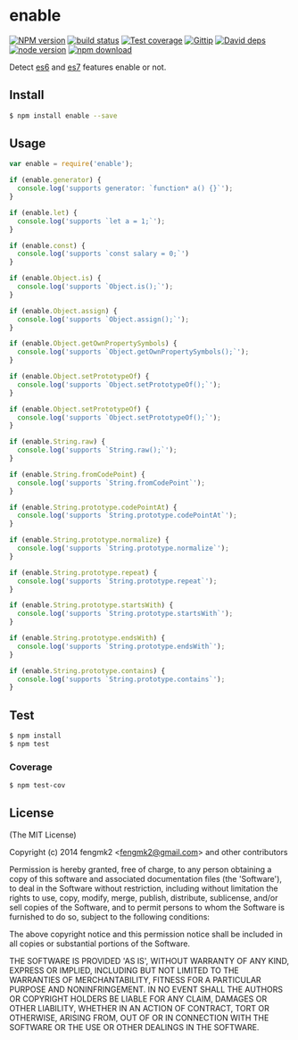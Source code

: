 enable
=======

[![NPM version][npm-image]][npm-url]
[![build status][travis-image]][travis-url]
[![Test coverage][coveralls-image]][coveralls-url]
[![Gittip][gittip-image]][gittip-url]
[![David deps][david-image]][david-url]
[![node version][node-image]][node-url]
[![npm download][download-image]][download-url]

[npm-image]: https://img.shields.io/npm/v/enable.svg?style=flat-square
[npm-url]: https://npmjs.org/package/enable
[travis-image]: https://img.shields.io/travis/node-modules/enable.svg?style=flat-square
[travis-url]: https://travis-ci.org/node-modules/enable
[coveralls-image]: https://img.shields.io/coveralls/node-modules/enable.svg?style=flat-square
[coveralls-url]: https://coveralls.io/r/node-modules/enable?branch=master
[gittip-image]: https://img.shields.io/gittip/fengmk2.svg?style=flat-square
[gittip-url]: https://www.gittip.com/fengmk2/
[david-image]: https://img.shields.io/david/node-modules/enable.svg?style=flat-square
[david-url]: https://david-dm.org/node-modules/enable
[node-image]: https://img.shields.io/badge/node.js-%3E=_0.10-green.svg?style=flat-square
[node-url]: http://nodejs.org/download/
[download-image]: https://img.shields.io/npm/dm/enable.svg?style=flat-square
[download-url]: https://npmjs.org/package/enable

Detect [es6](http://kangax.github.io/compat-table/es6) and [es7](http://kangax.github.io/compat-table/es7)
features enable or not.

## Install

```bash
$ npm install enable --save
```

## Usage

```js
var enable = require('enable');

if (enable.generator) {
  console.log('supports generator: `function* a() {}`');
}

if (enable.let) {
  console.log('supports `let a = 1;`');
}

if (enable.const) {
  console.log('supports `const salary = 0;`')
}

if (enable.Object.is) {
  console.log('supports `Object.is();`');
}

if (enable.Object.assign) {
  console.log('supports `Object.assign();`');
}

if (enable.Object.getOwnPropertySymbols) {
  console.log('supports `Object.getOwnPropertySymbols();`');
}

if (enable.Object.setPrototypeOf) {
  console.log('supports `Object.setPrototypeOf();`');
}

if (enable.Object.setPrototypeOf) {
  console.log('supports `Object.setPrototypeOf();`');
}

if (enable.String.raw) {
  console.log('supports `String.raw();`');
}

if (enable.String.fromCodePoint) {
  console.log('supports `String.fromCodePoint`');
}

if (enable.String.prototype.codePointAt) {
  console.log('supports `String.prototype.codePointAt`');
}

if (enable.String.prototype.normalize) {
  console.log('supports `String.prototype.normalize`');
}

if (enable.String.prototype.repeat) {
  console.log('supports `String.prototype.repeat`');
}

if (enable.String.prototype.startsWith) {
  console.log('supports `String.prototype.startsWith`');
}

if (enable.String.prototype.endsWith) {
  console.log('supports `String.prototype.endsWith`');
}

if (enable.String.prototype.contains) {
  console.log('supports `String.prototype.contains`');
}

```

## Test

```bash
$ npm install
$ npm test
```

### Coverage

```bash
$ npm test-cov
```

## License

(The MIT License)

Copyright (c) 2014 fengmk2 &lt;fengmk2@gmail.com&gt; and other contributors

Permission is hereby granted, free of charge, to any person obtaining
a copy of this software and associated documentation files (the
'Software'), to deal in the Software without restriction, including
without limitation the rights to use, copy, modify, merge, publish,
distribute, sublicense, and/or sell copies of the Software, and to
permit persons to whom the Software is furnished to do so, subject to
the following conditions:

The above copyright notice and this permission notice shall be
included in all copies or substantial portions of the Software.

THE SOFTWARE IS PROVIDED 'AS IS', WITHOUT WARRANTY OF ANY KIND,
EXPRESS OR IMPLIED, INCLUDING BUT NOT LIMITED TO THE WARRANTIES OF
MERCHANTABILITY, FITNESS FOR A PARTICULAR PURPOSE AND NONINFRINGEMENT.
IN NO EVENT SHALL THE AUTHORS OR COPYRIGHT HOLDERS BE LIABLE FOR ANY
CLAIM, DAMAGES OR OTHER LIABILITY, WHETHER IN AN ACTION OF CONTRACT,
TORT OR OTHERWISE, ARISING FROM, OUT OF OR IN CONNECTION WITH THE
SOFTWARE OR THE USE OR OTHER DEALINGS IN THE SOFTWARE.
